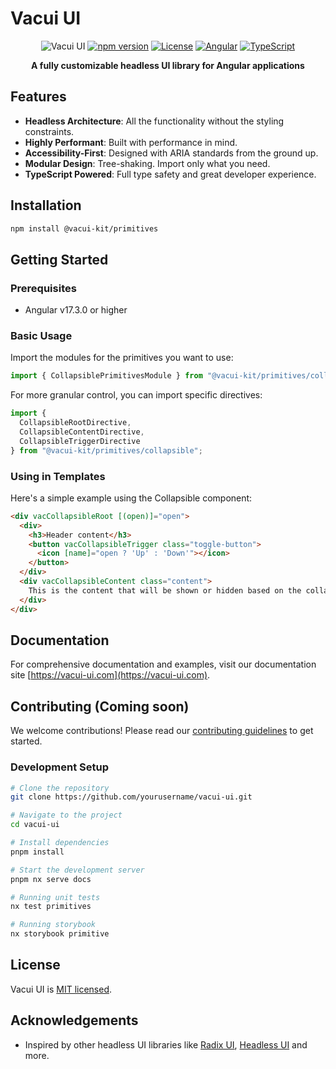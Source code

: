 # Vacui UI

<div align="center">

![Vacui UI](https://img.shields.io/badge/Vacui%20UI-Headless%20Angular%20UI%20Library-7B42BC?style=for-the-badge)
[![npm version](https://img.shields.io/npm/v/@vacui-kit/primitives?style=flat-square)](https://www.npmjs.com/package/@vacui-kit/primitives)
[![License](https://img.shields.io/badge/License-MIT-blue.svg?style=flat-square)](LICENSE)
[![Angular](https://img.shields.io/badge/Angular-17.3.0+-DD0031?style=flat-square&logo=angular)](https://angular.io/)
[![TypeScript](https://img.shields.io/badge/TypeScript-5.2+-3178C6?style=flat-square&logo=typescript)](https://www.typescriptlang.org/)

**A fully customizable headless UI library for Angular applications**

</div>

## Features

- **Headless Architecture**: All the functionality without the styling constraints.
- **Highly Performant**: Built with performance in mind.
- **Accessibility-First**: Designed with ARIA standards from the ground up.
- **Modular Design**: Tree-shaking. Import only what you need.
- **TypeScript Powered**: Full type safety and great developer experience.

## Installation

```bash
npm install @vacui-kit/primitives
```

## Getting Started

### Prerequisites

- Angular v17.3.0 or higher

### Basic Usage

Import the modules for the primitives you want to use:

```typescript
import { CollapsiblePrimitivesModule } from "@vacui-kit/primitives/collapsible";
```

For more granular control, you can import specific directives:

```typescript
import { 
  CollapsibleRootDirective, 
  CollapsibleContentDirective, 
  CollapsibleTriggerDirective 
} from "@vacui-kit/primitives/collapsible";
```

### Using in Templates

Here's a simple example using the Collapsible component:

```html
<div vacCollapsibleRoot [(open)]="open">
  <div>
    <h3>Header content</h3>
    <button vacCollapsibleTrigger class="toggle-button">
      <icon [name]="open ? 'Up' : 'Down'"></icon>
    </button>
  </div>
  <div vacCollapsibleContent class="content">
    This is the content that will be shown or hidden based on the collapsible state.
  </div>
</div>
```

## Documentation

For comprehensive documentation and examples, visit our documentation site [https://vacui-ui.com](https://vacui-ui.com).

## Contributing (Coming soon)

We welcome contributions! Please read our [contributing guidelines](CONTRIBUTING.md) to get started.

### Development Setup

```bash
# Clone the repository
git clone https://github.com/yourusername/vacui-ui.git

# Navigate to the project
cd vacui-ui

# Install dependencies
pnpm install

# Start the development server
pnpm nx serve docs

# Running unit tests
nx test primitives

# Running storybook
nx storybook primitive
```

## License

Vacui UI is [MIT licensed](LICENSE).

## Acknowledgements

- Inspired by other headless UI libraries like [Radix UI](https://www.radix-ui.com/), [Headless UI](https://headlessui.dev/) and more.
